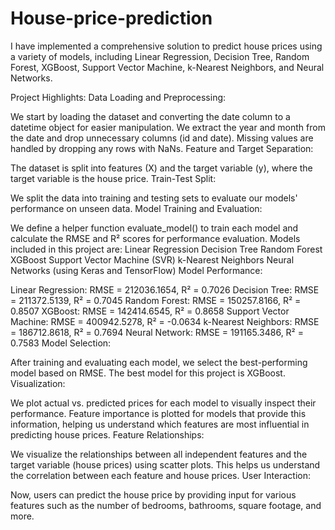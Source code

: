 # House-price-prediction

I have implemented a comprehensive solution to predict house prices using a variety of models, including Linear Regression, Decision Tree, Random Forest, XGBoost, Support Vector Machine, k-Nearest Neighbors, and Neural Networks.

Project Highlights:
Data Loading and Preprocessing:

We start by loading the dataset and converting the date column to a datetime object for easier manipulation.
We extract the year and month from the date and drop unnecessary columns (id and date).
Missing values are handled by dropping any rows with NaNs.
Feature and Target Separation:

The dataset is split into features (X) and the target variable (y), where the target variable is the house price.
Train-Test Split:

We split the data into training and testing sets to evaluate our models' performance on unseen data.
Model Training and Evaluation:

We define a helper function evaluate_model() to train each model and calculate the RMSE and R² scores for performance evaluation.
Models included in this project are:
Linear Regression
Decision Tree
Random Forest
XGBoost
Support Vector Machine (SVR)
k-Nearest Neighbors
Neural Networks (using Keras and TensorFlow)
Model Performance:

Linear Regression: RMSE = 212036.1654, R² = 0.7026
Decision Tree: RMSE = 211372.5139, R² = 0.7045
Random Forest: RMSE = 150257.8166, R² = 0.8507
XGBoost: RMSE = 142414.6545, R² = 0.8658
Support Vector Machine: RMSE = 400942.5278, R² = -0.0634
k-Nearest Neighbors: RMSE = 186712.8618, R² = 0.7694
Neural Network: RMSE = 191165.3486, R² = 0.7583
Model Selection:

After training and evaluating each model, we select the best-performing model based on RMSE. The best model for this project is XGBoost.
Visualization:

We plot actual vs. predicted prices for each model to visually inspect their performance.
Feature importance is plotted for models that provide this information, helping us understand which features are most influential in predicting house prices.
Feature Relationships:

We visualize the relationships between all independent features and the target variable (house prices) using scatter plots. This helps us understand the correlation between each feature and house prices.
User Interaction:

Now, users can predict the house price by providing input for various features such as the number of bedrooms, bathrooms, square footage, and more.

